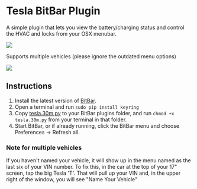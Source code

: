 # Tesla BitBar Plugin

A simple plugin that lets you view the battery/charging status and control the HVAC and locks from your OSX menubar.

![](https://i.imgur.com/4LNLTVm.png)

Supports multiple vehicles (please ignore the outdated menu options)

![](https://i.imgur.com/XfkzAra.png)

## Instructions
1. Install the latest version of [BitBar](https://github.com/matryer/bitbar/releases/latest).
2. Open a terminal and run `sudo pip install keyring`
3. Copy [tesla.30m.py](tesla.30m.py) to your BitBar plugins folder, and run `chmod +x tesla.30m.py` from your terminal in that folder.
4. Start BitBar, or if already running, click the BitBar menu and choose Preferences -> Refresh all.

### Note for multiple vehicles
If you haven't named your vehicle, it will show up in the menu named as the last six of your VIN number.  To fix this, in the car at the top of your 17" screen, tap the big Tesla 'T'. That will pull up your VIN and, in the upper right of the window, you will see "Name Your Vehicle"
